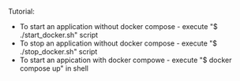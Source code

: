 Tutorial:
- To start an application without docker compose - execute "$ ./start_docker.sh" script 
- To stop an application without docker compose - execute "$ ./stop_docker.sh" script
- To start an appication with docker compowe - execute "$ docker compose up" in shell